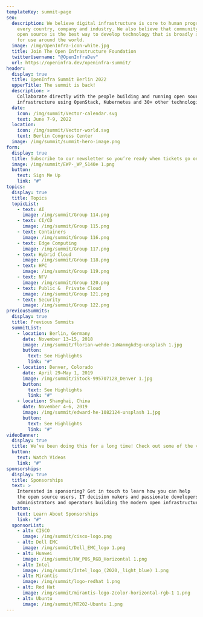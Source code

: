 ```yaml
---
templateKey: summit-page
seo:
  description: We believe digital infrastructure is core to human progress in
    every country, company and industry. We also believe that community driven
    open source is the best way to develop technology that is broadly available
    for use around the world.
  image: /img/OpenInfra-icon-white.jpg
  title: Join The Open Infrastructure Foundation
  twitterUsername: "@OpenInfraDev"
  url: https://openinfra.dev/openinfra-summit/
header:
  display: true
  title: OpenInfra Summit Berlin 2022
  upperTitle: The summit is back!
  description: >
    Collaborate directly with the people building and running open source 
    infrastructure using OpenStack, Kubernetes and 30+ other technologies.
  date:
    icon: /img/summit/Vector-calendar.svg
    text: June 7-9, 2022
  location: 
    icon: /img/summit/Vector-world.svg
    text: Berlin Congress Center
  image: /img/summit/summit-hero-image.png
form:
  display: true
  title: Subscribe to our newsletter so you’re ready when tickets go on sale.
  image: /img/summit/EWP-_WP_5140e 1.png
  button:
    text: Sign Me Up
    link: "#"
topics:
  display: true
  title: Topics
  topicList:
    - text: AI
      image: /img/summit/Group 114.png
    - text: CI/CD
      image: /img/summit/Group 115.png
    - text: Containers
      image: /img/summit/Group 116.png
    - text: Edge Computing
      image: /img/summit/Group 117.png
    - text: Hybrid Cloud
      image: /img/summit/Group 118.png
    - text: HPC
      image: /img/summit/Group 119.png
    - text: NFV
      image: /img/summit/Group 120.png
    - text: Public &  Private Cloud
      image: /img/summit/Group 121.png
    - text: Security
      image: /img/summit/Group 122.png
previousSummits:
  display: true
  title: Previous Summits
  summitList:
    - location: Berlin, Germany
      date: November 13–15, 2018
      image: /img/summit/florian-wehde-1uWanmgkd5g-unsplash 1.jpg
      button:
        text: See Highlights
        link: "#"
    - location: Denver, Colorado
      date: April 29–May 1, 2019
      image: /img/summit/iStock-995707128_Denver 1.jpg
      button:
        text: See Highlights
        link: "#"
    - location: Shanghai, China
      date: November 4–6, 2019
      image: /img/summit/edward-he-1082124-unsplash 1.jpg
      button:
        text: See Highlights
        link: "#"
videoBanner:
  display: true
  title: We’ve been doing this for a long time! Check out some of the videos.
  button:
    text: Watch Videos
    link: "#"
sponsorships:
  display: true
  title: Sponsorships
  text: >
    Interested in sponsoring? Get in touch to learn how you can help 
    the open source users, IT decision makers and passionate developers, 
    administrators and operators building the modern open infrastructure stack.
  button:
    text: Learn About Sponsorships
    link: "#"
  sponsorList:
    - alt: CISCO
      image: /img/summit/cisco-logo.png
    - alt: Dell EMC
      image: /img/summit/Dell_EMC_logo 1.png
    - alt: Huawei
      image: /img/summit/HW_POS_RGB_Horizontal 1.png
    - alt: Intel
      image: /img/summit/Intel_logo_(2020,_light_blue) 1.png
    - alt: Mirantis
      image: /img/summit/logo-redhat 1.png
    - alt: Red Hat
      image: /img/summit/mirantis-logo-2color-horizontal-rgb-1 1.png
    - alt: Ubuntu
      image: /img/summit/MT202-Ubuntu 1.png
---
```

